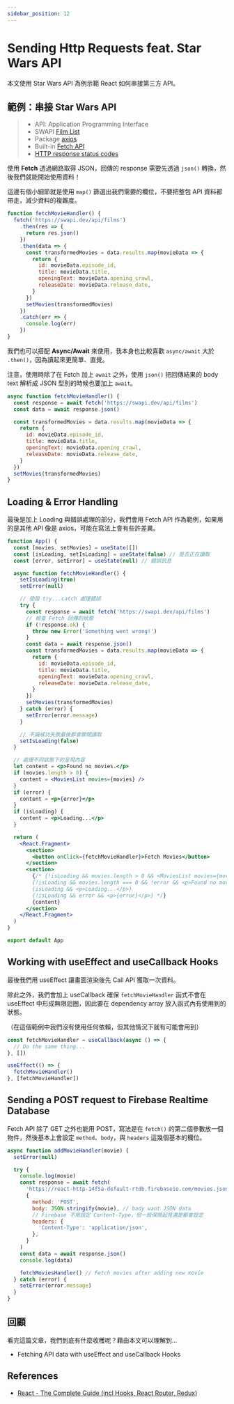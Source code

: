 ```yaml
---
sidebar_position: 12
---
```


# Sending Http Requests feat. Star Wars API

本文使用 Star Wars API 為例示範 React 如何串接第三方 API。

## 範例：串接 Star Wars API

> - API: Application Programming Interface
> - SWAPI [Film List](https://swapi.dev/api/films)
> - Package [axios](https://github.com/axios/axios)
> - Built-in [Fetch API](https://developer.mozilla.org/zh-TW/docs/Web/API/Fetch_API/Using_Fetch)
> - [HTTP response status codes](https://developer.mozilla.org/en-US/docs/Web/HTTP/Status)

使用 **Fetch** 透過網路取得 JSON，回傳的 response 需要先透過 `json()` 轉換，然後我們就能開始使用資料！

這邊有個小細節就是使用 `map()` 篩選出我們需要的欄位，不要把整包 API 資料都帶走，減少資料的複雜度。

```jsx
function fetchMovieHandler() {
  fetch('https://swapi.dev/api/films')
    .then(res => {
      return res.json()
    })
    .then(data => {
      const transformedMovies = data.results.map(movieData => {
        return {
          id: movieData.episode_id,
          title: movieData.title,
          openingText: movieData.opening_crawl,
          releaseDate: movieData.release_date,
        }
      })
      setMovies(transformedMovies)
    })
    .catch(err => {
      console.log(err)
    })
}
```

我們也可以搭配 **Async/Await** 來使用，我本身也比較喜歡 `async/await` 大於 `.then()`，因為讀起來更簡單、直覺。

注意，使用時除了在 Fetch 加上 `await` 之外，使用 `json()` 把回傳結果的 body text 解析成 JSON 型別的時候也要加上 `await`。

```jsx
async function fetchMovieHandler() {
  const response = await fetch('https://swapi.dev/api/films')
  const data = await response.json()

  const transformedMovies = data.results.map(movieData => {
    return {
      id: movieData.episode_id,
      title: movieData.title,
      openingText: movieData.opening_crawl,
      releaseDate: movieData.release_date,
    }
  })
  setMovies(transformedMovies)
}
```

## Loading & Error Handling

最後是加上 Loading 與錯誤處理的部分，我們會用 Fetch API 作為範例，如果用的是其他 API 像是 axios，可能在寫法上會有些許差異。

```jsx
function App() {
  const [movies, setMovies] = useState([])
  const [isLoading, setIsLoading] = useState(false) // 是否正在讀取
  const [error, setError] = useState(null) // 錯誤訊息

  async function fetchMovieHandler() {
    setIsLoading(true)
    setError(null)

    // 使用 try...catch 處理錯誤
    try {
      const response = await fetch('https://swapi.dev/api/films')
      // 檢查 Fetch 回傳的狀態
      if (!response.ok) {
        throw new Error('Something went wrong!')
      }
      const data = await response.json()
      const transformedMovies = data.results.map(movieData => {
        return {
          id: movieData.episode_id,
          title: movieData.title,
          openingText: movieData.opening_crawl,
          releaseDate: movieData.release_date,
        }
      })
      setMovies(transformedMovies)
    } catch (error) {
      setError(error.message)
    }

    // 不論成功失敗最後都會關閉讀取
    setIsLoading(false)
  }

  // 處理不同狀態下的呈現內容
  let content = <p>Found no movies.</p>
  if (movies.length > 0) {
    content = <MoviesList movies={movies} />
  }
  if (error) {
    content = <p>{error}</p>
  }
  if (isLoading) {
    content = <p>Loading...</p>
  }

  return (
    <React.Fragment>
      <section>
        <button onClick={fetchMovieHandler}>Fetch Movies</button>
      </section>
      <section>
        {/* {!isLoading && movies.length > 0 && <MoviesList movies={movies} />}
        {!isLoading && movies.length === 0 && !error && <p>Found no movies.</p>}
        {isLoading && <p>Loading...</p>}
        {!isLoading && error && <p>{error}</p>} */}
        {content}
      </section>
    </React.Fragment>
  )
}

export default App
```

## Working with useEffect and useCallback Hooks

最後我們用 useEffect 讓畫面渲染後先 Call API 獲取一次資料。

除此之外，我們會加上 useCallback 確保 `fetchMovieHandler` 函式不會在 useEffect 中形成無限迴圈，因此要在 dependency array 放入函式內有使用到的狀態。

（在這個範例中我們沒有使用任何依賴，但其他情況下就有可能會用到）

```jsx
const fetchMovieHandler = useCallback(async () => {
  // Do the same thing...
}, [])

useEffect(() => {
  fetchMovieHandler()
}, [fetchMovieHandler])
```

## Sending a POST request to Firebase Realtime Database

Fetch API 除了 GET 之外也能用 POST，寫法是在 `fetch()` 的第二個參數放一個物件，然後基本上會設定 `method`、`body`，與 `headers` 這幾個基本的欄位。

```jsx
async function addMovieHandler(movie) {
  setError(null)

  try {
    console.log(movie)
    const response = await fetch(
      'https://react-http-14f5a-default-rtdb.firebaseio.com/movies.json',
      {
        method: 'POST',
        body: JSON.stringify(movie), // body want JSON data
        // Firebase 不用設定 Content-Type，但一般保險起見還是都會設定
        headers: {
          'Content-Type': 'application/json',
        },
      }
    )
    const data = await response.json()
    console.log(data)

    fetchMoviesHandler() // Fetch movies after adding new movie
  } catch (error) {
    setError(error.message)
  }
}
```

## 回顧

看完這篇文章，我們到底有什麼收穫呢？藉由本文可以理解到…

- Fetching API data with useEffect and useCallback Hooks

## References

- [React - The Complete Guide (incl Hooks, React Router, Redux)](https://www.udemy.com/course/react-the-complete-guide-incl-redux/)
